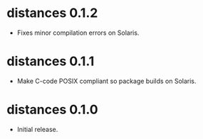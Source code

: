 # distances 0.1.2

  * Fixes minor compilation errors on Solaris.


# distances 0.1.1

  * Make C-code POSIX compliant so package builds on Solaris.


# distances 0.1.0

  * Initial release.
